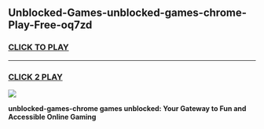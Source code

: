 
## Unblocked-Games-unblocked-games-chrome-Play-Free-oq7zd
<h3>
<a href="https://premium76.site?title=unblocked-games-chrome&ref=12A">CLICK TO PLAY</a></h3>
<hr>

<h3>
<a href="https://premium76.site?title=unblocked-games-chrome&ref=12A">CLICK 2 PLAY</a>
  
</h3>

<a href="https://premium76.site?title=unblocked-games-chrome&ref=12A"><img src="https://clearcache.store/games.png"></a>


**unblocked-games-chrome games unblocked: Your Gateway to Fun and Accessible Online Gaming**
